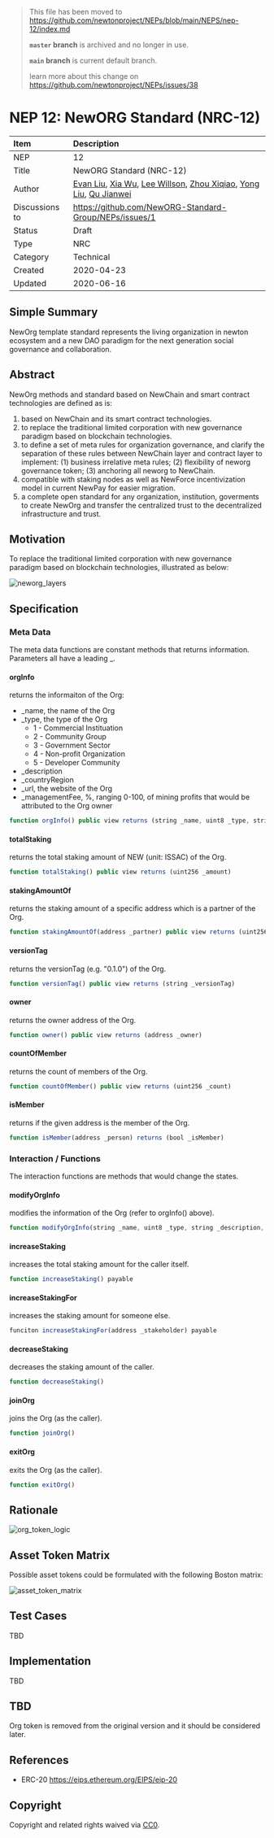 > This file has been moved to
> https://github.com/newtonproject/NEPs/blob/main/NEPS/nep-12/index.md
> 
> **`master` branch** is archived and no longer in use.
>
> **`main` branch** is current default branch.
>
> learn more about this change on https://github.com/newtonproject/NEPs/issues/38

# NEP 12: NewORG Standard (NRC-12)

| Item | Description |
|:-|:-|
| NEP | 12 |
| Title | NewORG Standard (NRC-12) |
| Author |  [Evan Liu](mailto:evanliuchina@gmail.com), [Xia Wu](https://github.com/xiawu), [Lee Willson](https://github.com/leewillson), [Zhou Xiqiao](https://github.com/zhouxiqiao), [Yong Liu](mailto:liuyong5653@163.com), [Qu Jianwei](https://github.com/i29) |
| Discussions to | https://github.com/NewORG-Standard-Group/NEPs/issues/1 |
| Status | Draft |
| Type | NRC |
| Category | Technical |
| Created | 2020-04-23 |
| Updated | 2020-06-16 |


## Simple Summary

NewOrg template standard represents the living organization in newton ecosystem and a new DAO paradigm for the next generation social governance and collaboration.

## Abstract

NewOrg methods and standard based on NewChain and smart contract technologies are defined as is:
1. based on NewChain and its smart contract technologies.
2. to replace the traditional limited corporation with new governance paradigm based on blockchain technologies.
3. to define a set of meta rules for organization governance, and clarify the separation of these rules between NewChain layer and contract layer to implement: (1) business irrelative meta rules; (2) flexibility of neworg governance token; (3) anchoring all neworg to NewChain.
4. compatible with staking nodes as well as NewForce incentivization model in current NewPay for easier migration.
5. a complete open standard for any organization, institution, goverments to create NewOrg and transfer the centralized trust to the decentralized infrastructure and trust.

## Motivation

To replace the traditional limited corporation with new governance paradigm based on blockchain technologies, illustrated as below:

![neworg_layers](../assets/nep-12/neworg_layers.png)

## Specification

### Meta Data

The meta data functions are constant methods that returns information. Parameters all have a leading _.

#### orgInfo

returns the informaiton of the Org:
- _name, the name of the Org 
- _type, the type of the Org
	* 1 - Commercial Instituation
	* 2 - Community Group
	* 3 - Government Sector
	* 4 - Non-profit Organization
	* 5 - Developer Community
- _description
- _countryRegion
- _url, the website of the Org
- _managementFee, %, ranging 0-100, of mining profits that would be attributed to the Org owner

```js
function orgInfo() public view returns (string _name, uint8 _type, string _description, string _contryRegion, string _url, uint8 _managementFee)
```

#### totalStaking

returns the total staking amount of NEW (unit: ISSAC) of the Org.

```js
function totalStaking() public view returns (uint256 _amount)
```

#### stakingAmountOf

returns the staking amount of a specific address which is a partner of the Org.

```js
function stakingAmountOf(address _partner) public view returns (uint256 _amount)
```

#### versionTag

returns the versionTag (e.g. "0.1.0") of the Org.

```js
function versionTag() public view returns (string _versionTag)
```

#### owner

returns the owner address of the Org.

```js
function owner() public view returns (address _owner)
```

#### countOfMember

returns the count of members of the Org.

```js
function countOfMember() public view returns (uint256 _count)
```

#### isMember

returns if the given address is the member of the Org.

```js
function isMember(address _person) returns (bool _isMember)
```

### Interaction / Functions

The interaction functions are methods that would change the states.

#### modifyOrgInfo

modifies the information of the Org (refer to orgInfo() above).

```js
function modifyOrgInfo(string _name, uint8 _type, string _description, string _contryRegion, string _url, uint8 _managementFee)
```

#### increaseStaking

increases the total staking amount for the caller itself.

```js
function increaseStaking() payable
```

#### increaseStakingFor

increases the staking amount for someone else.

```js
funciton increaseStakingFor(address _stakeholder) payable
```

#### decreaseStaking

decreases the staking amount of the caller.

```js
function decreaseStaking()
```

#### joinOrg

joins the Org (as the caller).

```js
function joinOrg()
```

#### exitOrg
exits the Org (as the caller).

```js
function exitOrg()
```

## Rationale

![org_token_logic](../assets/nep-12/org_token_logic.png)

## Asset Token Matrix

Possible asset tokens could be formulated with the following Boston matrix:

![asset_token_matrix](../assets/nep-12/asset_token_matrix.png)

## Test Cases
TBD

## Implementation
TBD

## TBD

Org token is removed from the original version and it should be considered later.

## References

* ERC-20 https://eips.ethereum.org/EIPS/eip-20 

## Copyright
Copyright and related rights waived via [CC0](https://creativecommons.org/publicdomain/zero/1.0/).

